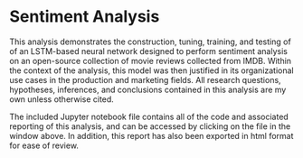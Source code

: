 # Sentiment Analysis

This analysis demonstrates the construction, tuning, training, and testing of of an LSTM-based neural network designed to perform sentiment analysis on an open-source collection of movie reviews collected from IMDB. Within the context of the analysis, this model was then justified in its organizational use cases in the production and marketing fields. All research questions, hypotheses, inferences, and conclusions contained in this analysis are my own unless otherwise cited.

The included Jupyter notebook file contains all of the code and associated reporting of this analysis, and can be accessed by clicking on the file in the window above. In addition, this report has also been exported in html format for ease of review.
